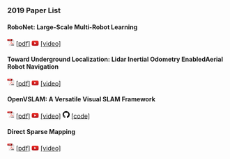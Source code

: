 ### 2019 Paper List
#### RoboNet: Large-Scale Multi-Robot Learning
<img src="/data/media/pdf.png" width=16/> [\[pdf\]](https://arxiv.org/pdf/1910.11215.pdf)
<img src="/data/media/yt.png" width=16/> [\[video\]](https://www.youtube.com/watch?v=qd-sBiKGLn4#action=share)

#### Toward Underground Localization: Lidar Inertial Odometry EnabledAerial Robot Navigation
<img src="/data/media/pdf.png" width=16/> [\[pdf\]](https://arxiv.org/pdf/1910.13085.pdf)
<img src="/data/media/yt.png" width=16/> [\[video\]](https://www.youtube.com/watch?v=kQc3mJjw_mw&feature=youtu.be)

#### OpenVSLAM: A Versatile Visual SLAM Framework
<img src="/data/media/pdf.png" width=16/> [\[pdf\]](https://arxiv.org/pdf/1910.01122.pdf)
<img src="/data/media/yt.png" width=16/> [\[video\]](https://www.youtube.com/watch?v=Ro_s3Lbx5ms)
<img src="/data/media/gh.png" width=16/> [\[code\]](https://github.com/xdspacelab/openvslam)

#### Direct Sparse Mapping
<img src="/data/media/pdf.png" width=16/> [\[pdf\]](https://arxiv.org/pdf/1904.06577.pdf)
<img src="/data/media/yt.png" width=16/> [\[video\]](https://www.youtube.com/watch?v=sj1GIF-7BYo)
